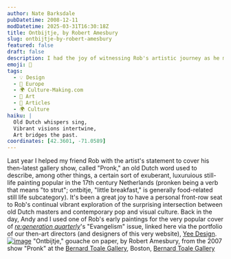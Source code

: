 ```yaml
---
author: Nate Barksdale
pubDatetime: 2008-12-11
modDatetime: 2025-03-31T16:30:18Z
title: Ontbijtje, by Robert Amesbury
slug: ontbijtje-by-robert-amesbury
featured: false
draft: false
description: I had the joy of witnessing Rob's artistic journey as he melds old Dutch traditions with contemporary visual culture.
emoji: 🎨
tags:
  - 💡 Design
  - 🍷 Europe
  - 🌍 Culture-Making.com
  - 🎨 Art
  - 📖 Articles
  - 🌍 Culture
haiku: |
  Old Dutch whispers sing,  
  Vibrant visions intertwine,  
  Art bridges the past.
coordinates: [42.3601, -71.0589]
---
```


Last year I helped my friend Rob with the artist's statement to cover his then-latest gallery show, called "Pronk," an old Dutch word used to describe, among other things, a certain sort of exuberant, luxuruious still-life painting popular in the 17th century Netherlands (pronken being a verb that means "to strut"; ontbitje, "little breakfast," is generally food-related still life subcategory). It's been a great joy to have a personal front-row seat to Rob's continual vibrant exploration of the surprising intersection between old Dutch masters and contemporary pop and visual culture. Back in the day, Andy and I used one of Rob's early paintings for the very popular cover of [_re:generation quarterly_](http://web.archive.org/web/20080626011911/http://yeedesign.com:80/portfolio/p_rq.html)'s "Evangelism" issue, linked here via the portfolio of our then-art directors (and designers of this very website), [Yee Design](http://web.archive.org/web/20080626011911/http://yeedesign.com:80/portfolio/p_rq.html). [![image](http://culture-making.com/media/Ontbijtje.jpg)](http://www.bernardtoalegallery.com/)
"Ontbijtje," gouache on paper, by Robert Amesbury, from the 2007 show "Pronk" at the [Bernard Toale Gallery](http://web.archive.org/web/20241217131527/https://www.bernardtoalegallery.com/), Boston, [Bernard Toale Gallery](http://web.archive.org/web/20241217131527/https://www.bernardtoalegallery.com/)
